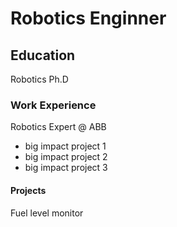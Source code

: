 # Robotics Enginner 
## Education 
Robotics Ph.D

### Work Experience
Robotics Expert @ ABB
- big impact project 1
- big impact project 2
- big impact project 3
#### Projects 
Fuel level monitor 

